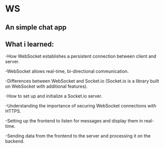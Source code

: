 # WS

## An simple chat app

## What i learned:

-How WebSocket establishes a persistent connection between client and server.

-WebSocket allows real-time, bi-directional communication.

-Differences between WebSocket and Socket.io (Socket.io is a library built on WebSocket with additional features).

-How to set up and initialize a Socket.io server.

-Understanding the importance of securing WebSocket connections with HTTPS.

-Setting up the frontend to listen for messages and display them in real-time.

-Sending data from the frontend to the server and processing it on the backend.
